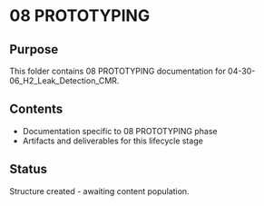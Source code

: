 # 08 PROTOTYPING

## Purpose
This folder contains 08 PROTOTYPING documentation for 04-30-06_H2_Leak_Detection_CMR.

## Contents
- Documentation specific to 08 PROTOTYPING phase
- Artifacts and deliverables for this lifecycle stage

## Status
Structure created - awaiting content population.
